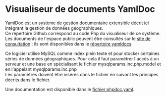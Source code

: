 # Visualiseur de documents YamlDoc
YamlDoc est un système de gestion documentaire extensible [décrit ici](http://georef.eu/yamldoc/?doc=yamldoc)
intégrant la gestion de données géographiques.  
Ce répertoire Github correspond au code Php du visualiseur de ce système.  
Les documents de l'espace public peuvent être consultés sur le
[site de consultation](http://georef.eu/yamldoc/?doc=index) ;
ils sont disponibles dans le [répertoire yamldocs](https://github.com/benoitdavidfr/yamldocs)

Ce logiciel utilise MySQL comme index plein texte et pour stocker certaines séries de données géographiques.
Pour cela il faut paramétrer l'accès à un serveur et une base en spécialisant le fichier
mysqlparams.inc.php.model et en l'appelant mysqlparams.inc.php  
Les paramètres doivent être insérés dans le fichier en suivant les principes décrits dans le fichier.

Une documentation est disponible dans le
[fichier phpdoc.yaml](https://github.com/benoitdavidfr/yamldoc/blob/master/phpdoc.yaml).